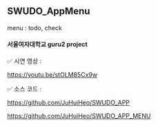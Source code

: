 ## SWUDO_AppMenu
menu : todo, check


#### 서울여자대학교 guru2 project


✅ 시연 영상 : 

https://youtu.be/stOLM85Cx9w


✅ 소스 코드 :


https://github.com/JuHuiHeo/SWUDO_APP


https://github.com/JuHuiHeo/SWUDO_APP_MENU
